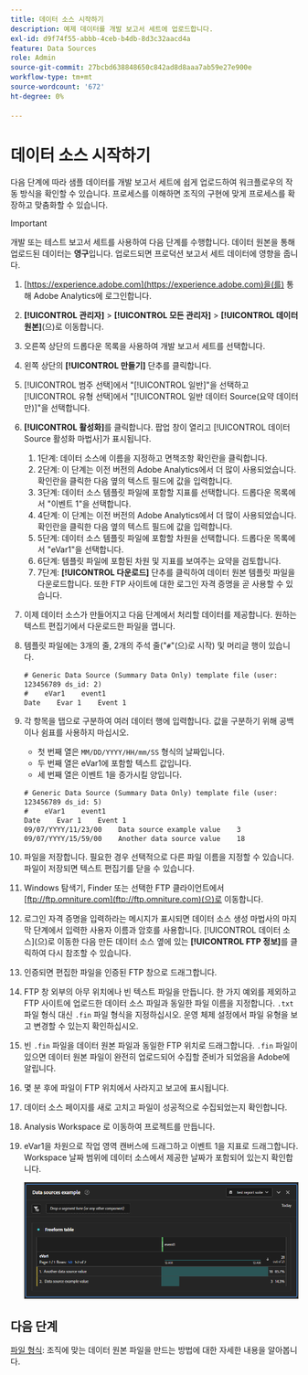 ```yaml
---
title: 데이터 소스 시작하기
description: 예제 데이터를 개발 보고서 세트에 업로드합니다.
exl-id: d9f74f55-abbb-4ceb-b4db-8d3c32aacd4a
feature: Data Sources
role: Admin
source-git-commit: 27bcbd638848650c842ad8d8aaa7ab59e27e900e
workflow-type: tm+mt
source-wordcount: '672'
ht-degree: 0%

---
```


# 데이터 소스 시작하기

다음 단계에 따라 샘플 데이터를 개발 보고서 세트에 쉽게 업로드하여 워크플로우의 작동 방식을 확인할 수 있습니다. 프로세스를 이해하면 조직의 구현에 맞게 프로세스를 확장하고 맞춤화할 수 있습니다.

>[!IMPORTANT]
>
>개발 또는 테스트 보고서 세트를 사용하여 다음 단계를 수행합니다. 데이터 원본을 통해 업로드된 데이터는 **영구**&#x200B;입니다. 업로드되면 프로덕션 보고서 세트 데이터에 영향을 줍니다.

1. [https://experience.adobe.com](https://experience.adobe.com)을(를) 통해 Adobe Analytics에 로그인합니다.
1. **[!UICONTROL 관리자]** > **[!UICONTROL 모든 관리자]** > **[!UICONTROL 데이터 원본]**(으)로 이동합니다.
1. 오른쪽 상단의 드롭다운 목록을 사용하여 개발 보고서 세트를 선택합니다.
1. 왼쪽 상단의 **[!UICONTROL 만들기]** 단추를 클릭합니다.
1. [!UICONTROL 범주 선택]에서 &quot;[!UICONTROL 일반]&quot;을 선택하고 [!UICONTROL 유형 선택]에서 &quot;[!UICONTROL 일반 데이터 Source(요약 데이터만)]&quot;을 선택합니다.
1. **[!UICONTROL 활성화]**&#x200B;를 클릭합니다. 팝업 창이 열리고 [!UICONTROL 데이터 Source 활성화 마법사]가 표시됩니다.
   1. 1단계: 데이터 소스에 이름을 지정하고 면책조항 확인란을 클릭합니다.
   1. 2단계: 이 단계는 이전 버전의 Adobe Analytics에서 더 많이 사용되었습니다. 확인란을 클릭한 다음 옆의 텍스트 필드에 값을 입력합니다.
   1. 3단계: 데이터 소스 템플릿 파일에 포함할 지표를 선택합니다. 드롭다운 목록에서 &quot;이벤트 1&quot;을 선택합니다.
   1. 4단계: 이 단계는 이전 버전의 Adobe Analytics에서 더 많이 사용되었습니다. 확인란을 클릭한 다음 옆의 텍스트 필드에 값을 입력합니다.
   1. 5단계: 데이터 소스 템플릿 파일에 포함할 차원을 선택합니다. 드롭다운 목록에서 &quot;eVar1&quot;을 선택합니다.
   1. 6단계: 템플릿 파일에 포함된 차원 및 지표를 보여주는 요약을 검토합니다.
   1. 7단계: **[!UICONTROL 다운로드]** 단추를 클릭하여 데이터 원본 템플릿 파일을 다운로드합니다. 또한 FTP 사이트에 대한 로그인 자격 증명을 곧 사용할 수 있습니다.
1. 이제 데이터 소스가 만들어지고 다음 단계에서 처리할 데이터를 제공합니다. 원하는 텍스트 편집기에서 다운로드한 파일을 엽니다.
1. 템플릿 파일에는 3개의 줄, 2개의 주석 줄(&quot;`#`&quot;(으)로 시작) 및 머리글 행이 있습니다.

   ```text
   # Generic Data Source (Summary Data Only) template file (user: 123456789 ds_id: 2)
   #    eVar1    event1
   Date    Evar 1    Event 1
   ```

1. 각 항목을 탭으로 구분하여 여러 데이터 행에 입력합니다. 값을 구분하기 위해 공백이나 쉼표를 사용하지 마십시오.
   * 첫 번째 열은 `MM/DD/YYYY/HH/mm/SS` 형식의 날짜입니다.
   * 두 번째 열은 eVar1에 포함할 텍스트 값입니다.
   * 세 번째 열은 이벤트 1을 증가시킬 양입니다.

   ```text
   # Generic Data Source (Summary Data Only) template file (user: 123456789 ds_id: 5)
   #    eVar1    event1
   Date    Evar 1    Event 1
   09/07/YYYY/11/23/00    Data source example value    3
   09/07/YYYY/15/59/00    Another data source value    18
   ```

1. 파일을 저장합니다. 필요한 경우 선택적으로 다른 파일 이름을 지정할 수 있습니다. 파일이 저장되면 텍스트 편집기를 닫을 수 있습니다.
1. Windows 탐색기, Finder 또는 선택한 FTP 클라이언트에서 [ftp://ftp.omniture.com](ftp://ftp.omniture.com)(으)로 이동합니다.
1. 로그인 자격 증명을 입력하라는 메시지가 표시되면 데이터 소스 생성 마법사의 마지막 단계에서 입력한 사용자 이름과 암호를 사용합니다. [!UICONTROL 데이터 소스]&#x200B;(으)로 이동한 다음 만든 데이터 소스 옆에 있는 **[!UICONTROL FTP 정보]**&#x200B;를 클릭하여 다시 참조할 수 있습니다.
1. 인증되면 편집한 파일을 인증된 FTP 창으로 드래그합니다.
1. FTP 창 외부의 아무 위치에나 빈 텍스트 파일을 만듭니다. 한 가지 예외를 제외하고 FTP 사이트에 업로드한 데이터 소스 파일과 동일한 파일 이름을 지정합니다. `.txt` 파일 형식 대신 `.fin` 파일 형식을 지정하십시오. 운영 체제 설정에서 파일 유형을 보고 변경할 수 있는지 확인하십시오.
1. 빈 `.fin` 파일을 데이터 원본 파일과 동일한 FTP 위치로 드래그합니다. `.fin` 파일이 있으면 데이터 원본 파일이 완전히 업로드되어 수집할 준비가 되었음을 Adobe에 알립니다.
1. 몇 분 후에 파일이 FTP 위치에서 사라지고 보고에 표시됩니다.
1. 데이터 소스 페이지를 새로 고치고 파일이 성공적으로 수집되었는지 확인합니다.
1. Analysis Workspace 로 이동하여 프로젝트를 만듭니다.
1. eVar1을 차원으로 작업 영역 캔버스에 드래그하고 이벤트 1을 지표로 드래그합니다. Workspace 날짜 범위에 데이터 소스에서 제공한 날짜가 포함되어 있는지 확인합니다.

   ![보고서 예시](assets/success-report.png)

## 다음 단계

[파일 형식](file-format.md): 조직에 맞는 데이터 원본 파일을 만드는 방법에 대한 자세한 내용을 알아봅니다.
